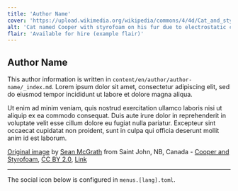 ```yaml
---
title: 'Author Name'
cover: 'https://upload.wikimedia.org/wikipedia/commons/4/4d/Cat_and_styrofoam_%E2%80%93_electrostatic_charge_%28235112299%29.jpg'
alt: 'Cat named Cooper with styrofoam on his fur due to electrostatic charge'
flair: 'Available for hire (example flair)'
---
```


## Author Name

This author information is written in `content/en/author/author-name/_index.md`.
Lorem ipsum dolor sit amet, consectetur adipiscing elit, sed do eiusmod tempor incididunt ut labore et dolore magna aliqua.

Ut enim ad minim veniam, quis nostrud exercitation ullamco laboris nisi ut aliquip ex ea commodo consequat. Duis aute irure dolor in reprehenderit in voluptate velit esse cillum dolore eu fugiat nulla pariatur. Excepteur sint occaecat cupidatat non proident, sunt in culpa qui officia deserunt mollit anim id est laborum.

[Original image](https://commons.wikimedia.org/wiki/File:Cat_demonstrating_static_cling_with_styrofoam_peanuts.jpg#/media/File:Cat_and_styrofoam_%E2%80%93_electrostatic_charge_(235112299).jpg) by <a rel="nofollow" class="external text" href="https://www.flickr.com/people/52798669@N00">Sean McGrath</a> from Saint John, NB, Canada - <a rel="nofollow" class="external text" href="https://www.flickr.com/photos/mcgraths/235112299/">Cooper and Styrofoam</a>, <a href="https://creativecommons.org/licenses/by/2.0" title="Creative Commons Attribution 2.0">CC BY 2.0</a>, <a href="https://commons.wikimedia.org/w/index.php?curid=37622131">Link</a>

---

The social icon below is configured in `menus.[lang].toml`.
